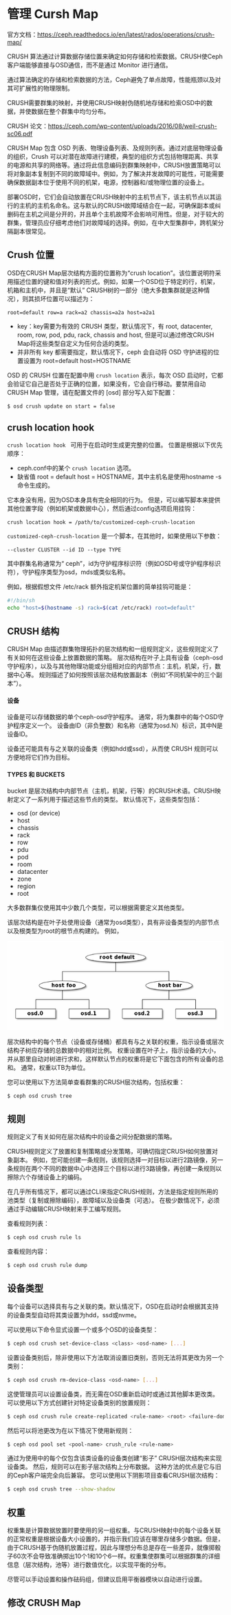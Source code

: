 # 管理 Cursh Map

官方文档：https://ceph.readthedocs.io/en/latest/rados/operations/crush-map/

CRUSH 算法通过计算数据存储位置来确定如何存储和检索数据。CRUSH使Ceph客户端能够直接与OSD通信，而不是通过 Monitor 进行通信。

通过算法确定的存储和检索数据的方法，Ceph避免了单点故障，性能瓶颈以及对其可扩展性的物理限制。

CRUSH需要群集的映射，并使用CRUSH映射伪随机地存储和检索OSD中的数据，并使数据在整个群集中均匀分布。

CRUSH 论文：https://ceph.com/wp-content/uploads/2016/08/weil-crush-sc06.pdf



CRUSH Map 包含 OSD 列表、物理设备列表、及规则列表。通过对底层物理设备的组织，Crush 可以对潜在故障进行建模，典型的组织方式包括物理距离、共享的电源和共享的网络等。通过将此信息编码到群集映射中，CRUSH放置策略可以将对象副本复制到不同的故障域中。例如，为了解决并发故障的可能性，可能需要确保数据副本位于使用不同的机架，电源，控制器和/或物理位置的设备上。

部署OSD时，它们会自动放置在CRUSH映射中的主机节点下，该主机节点以其运行的主机的主机名命名。这与默认的CRUSH故障域结合在一起，可确保副本或纠删码在主机之间是分开的，并且单个主机故障不会影响可用性。但是，对于较大的群集，管理员应仔细考虑他们对故障域的选择。例如，在中大型集群中，跨机架分隔副本很常见。



## Crush 位置

OSD在CRUSH Map层次结构方面的位置称为“crush location”。该位置说明符采用描述位置的键和值对列表的形式。例如，如果一个OSD位于特定的行，机架，机箱和主机中，并且是“默认” CRUSH树的一部分（绝大多数集群就是这种情况），则其损坏位置可以描述为：

```
root=default row=a rack=a2 chassis=a2a host=a2a1
```

- key：key需要为有效的 CRUSH 类型，默认情况下，有  root, datacenter, room, row, pod, pdu, rack, chassis and host, 但是可以通过修改CRUSH Map将这些类型自定义为任何合适的类型。
- 并非所有 key 都需要指定，默认情况下，ceph 会自动将 OSD 守护进程的位置设置为 root=default host=HOSTNAME

OSD 的 CRUSH 位置在配置中用 `crush location` 表示，每次 OSD 启动时，它都会验证它自己是否处于正确的位置，如果没有，它会自行移动。要禁用自动 CRUSH Map 管理，请在配置文件的 [osd] 部分写入如下配置：

```bash
$ osd crush update on start = false
```



## crush location hook 

`crush location hook ` 可用于在启动时生成更完整的位置。 位置是根据以下优先顺序：

- ceph.conf中的某个 `crush location` 选项。
- 缺省值 root = default host = HOSTNAME，其中主机名是使用hostname -s命令生成的。

它本身没有用，因为OSD本身具有完全相同的行为。 但是，可以编写脚本来提供其他位置字段（例如机架或数据中心），然后通过config选项启用挂钩：

```
crush location hook = /path/to/customized-ceph-crush-location
```

`customized-ceph-crush-location` 是一个脚本，在其他时，如果使用以下参数：

```
--cluster CLUSTER --id ID --type TYPE
```

其中群集名称通常为“ ceph”，id为守护程序标识符（例如OSD号或守护程序标识符），守护程序类型为osd，mds或类似名称。

例如，根据假想文件 /etc/rack 额外指定机架位置的简单挂钩可能是：

```bash
#!/bin/sh
echo "host=$(hostname -s) rack=$(cat /etc/rack) root=default"
```



## CRUSH 结构

CRUSH Map 由描述群集物理拓扑的层次结构和一组规则定义，这些规则定义了有关如何在这些设备上放置数据的策略。 层次结构在叶子上具有设备（ceph-osd守护程序），以及与其他物理功能或分组相对应的内部节点：主机，机架，行，数据中心等。 规则描述了如何按照该层次结构放置副本（例如“不同机架中的三个副本”）。



#### 设备

设备是可以存储数据的单个ceph-osd守护程序。 通常，将为集群中的每个OSD守护程序定义一个。 设备由ID（非负整数）和名称（通常为osd.N）标识，其中N是设备ID。

设备还可能具有与之关联的设备类（例如hdd或ssd），从而使 CRUSH 规则可以方便地将它们作为目标。



#### TYPES 和 BUCKETS

bucket 是层次结构中内部节点（主机，机架，行等）的CRUSH术语。CRUSH映射定义了一系列用于描述这些节点的类型。 默认情况下，这些类型包括：

- osd (or device)
- host
- chassis
- rack
- row
- pdu
- pod
- room
- datacenter
- zone
- region
- root

大多数群集仅使用其中少数几个类型，可以根据需要定义其他类型。

该层次结构是在叶子处使用设备（通常为osd类型），具有非设备类型的内部节点以及根类型为root的根节点构建的。 例如，

![../../../_images/333c87ab047190de18451153664e59ed0c8847cb8f5ea9b19128affb3ef47101.png](../../../resource/333c87ab047190de18451153664e59ed0c8847cb8f5ea9b19128affb3ef47101.png)

层次结构中的每个节点（设备或存储桶）都具有与之关联的权重，指示设备或层次结构子树应存储的总数据中的相对比例。 权重设置在叶子上，指示设备的大小，并从那里自动对树进行求和，这样默认节点的权重将是它下面包含的所有设备的总和。 通常，权重以TB为单位。

您可以使用以下方法简单查看群集的CRUSH层次结构，包括权重：

```bash
$ ceph osd crush tree
```



## 规则

规则定义了有关如何在层次结构中的设备之间分配数据的策略。

CRUSH规则定义了放置和复制策略或分发策略，可确切指定CRUSH如何放置对象副本。 例如，您可能创建一条规则，该规则选择一对目标以进行2路镜像，另一条规则在两个不同的数据中心中选择三个目标以进行3路镜像，再创建一条规则以擦除六个存储设备上的编码。 

在几乎所有情况下，都可以通过CLI来指定CRUSH规则，方法是指定规则所用的池类型（复制或擦除编码），故障域以及设备类（可选）。 在极少数情况下，必须通过手动编辑CRUSH映射来手工编写规则。

查看规则列表：

```bash
$ ceph osd crush rule ls
```

查看规则内容：

```bash
$ ceph osd crush rule dump
```



## 设备类型

每个设备可以选择具有与之关联的类。默认情况下，OSD在启动时会根据其支持的设备类型自动将其类设置为hdd，ssd或nvme。

可以使用以下命令显式设置一个或多个OSD的设备类型：

```bash
$ ceph osd crush set-device-class <class> <osd-name> [...]
```

设置设备类别后，除非使用以下方法取消设置旧类别，否则无法将其更改为另一个类别：

```bash
$ ceph osd crush rm-device-class <osd-name> [...]
```

这使管理员可以设置设备类，而无需在OSD重新启动时或通过其他脚本更改类。 可以使用以下方式创建针对特定设备类别的放置规则：

```bash
$ ceph osd crush rule create-replicated <rule-name> <root> <failure-domain> <class>
```

然后可以将池更改为在以下情况下使用新规则：

```bash
$ ceph osd pool set <pool-name> crush_rule <rule-name>
```

通过为使用中的每个仅包含该类设备的设备类创建“影子” CRUSH层次结构来实现设备类。 然后，规则可以在影子层次结构上分布数据。 这种方法的优点是它与旧的Ceph客户端完全向后兼容。 您可以使用以下阴影项目查看CRUSH层次结构：

```bash
$ ceph osd crush tree --show-shadow
```





## 权重

权重集是计算数据放置时要使用的另一组权重。与CRUSH映射中的每个设备关联的正常权重是根据设备大小设置的，并指示我们应该在哪里存储多少数据。但是，由于CRUSH基于伪随机放置过程，因此与理想分布总是存在一些差异，就像掷骰子60次不会导致准确掷出10个1和10个6一样。权重集使群集可以根据群集的详细信息（层次结构，池等）进行数值优化，以实现平衡的分布。

尽管可以手动设置和操作砝码组，但建议启用平衡器模块以自动进行设置。



## 修改 CRUSH Map

















































